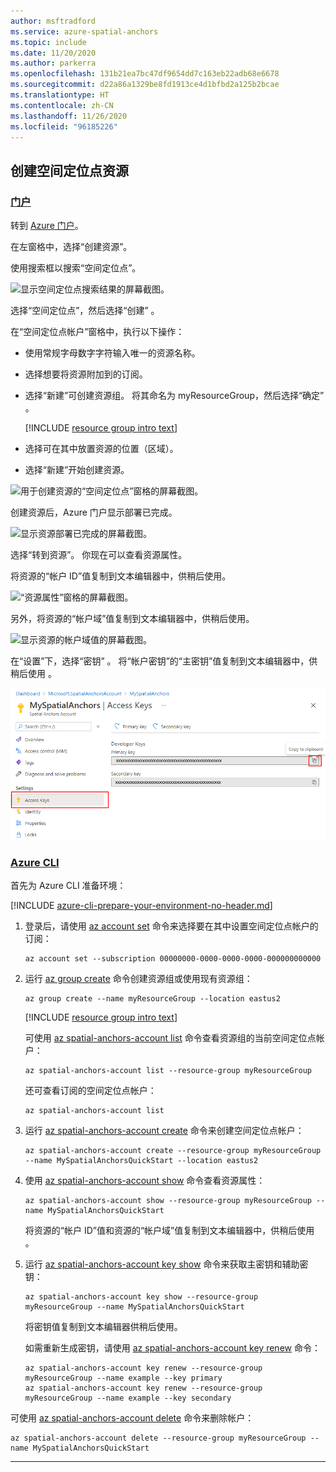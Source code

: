 ```yaml
---
author: msftradford
ms.service: azure-spatial-anchors
ms.topic: include
ms.date: 11/20/2020
ms.author: parkerra
ms.openlocfilehash: 131b21ea7bc47df9654dd7c163eb22adb68e6678
ms.sourcegitcommit: d22a86a1329be8fd1913ce4d1bfbd2a125b2bcae
ms.translationtype: HT
ms.contentlocale: zh-CN
ms.lasthandoff: 11/26/2020
ms.locfileid: "96185226"
---
```

## <a name="create-a-spatial-anchors-resource"></a>创建空间定位点资源

### <a name="portal"></a>[门户](#tab/azure-portal)

转到 <a href="https://portal.azure.com" target="_blank">Azure 门户</a>。

在左窗格中，选择“创建资源”。

使用搜索框以搜索“空间定位点”。

![显示空间定位点搜索结果的屏幕截图。](./media/spatial-anchors-get-started-create-resource/portal-search.png)

选择“空间定位点”，然后选择“创建” 。

在“空间定位点帐户”窗格中，执行以下操作：

* 使用常规字母数字字符输入唯一的资源名称。  
* 选择想要将资源附加到的订阅。  
* 选择“新建”可创建资源组。 将其命名为 myResourceGroup，然后选择“确定” 。  

  [!INCLUDE [resource group intro text](resource-group.md)]
  
* 选择可在其中放置资源的位置（区域）。  
* 选择“新建”开始创建资源。

![用于创建资源的“空间定位点”窗格的屏幕截图。](./media/spatial-anchors-get-started-create-resource/create-resource-form.png)

创建资源后，Azure 门户显示部署已完成。 
   
![显示资源部署已完成的屏幕截图。](./media/spatial-anchors-get-started-create-resource/deployment-complete.png)

选择“转到资源”。  你现在可以查看资源属性。 
   
将资源的“帐户 ID”值复制到文本编辑器中，供稍后使用。

![“资源属性”窗格的屏幕截图。](./media/spatial-anchors-get-started-create-resource/view-resource-properties.png)

另外，将资源的“帐户域”值复制到文本编辑器中，供稍后使用。

![显示资源的帐户域值的屏幕截图。](./media/spatial-anchors-get-started-create-resource/view-resource-domain.png)

在“设置”下，选择“密钥” 。 将“帐户密钥”的“主密钥”值复制到文本编辑器中，供稍后使用 。

![帐户的“密钥”窗格的屏幕截图。](./media/spatial-anchors-get-started-create-resource/view-account-key.png)

### <a name="azure-cli"></a>[Azure CLI](#tab/azure-cli)

首先为 Azure CLI 准备环境：

[!INCLUDE [azure-cli-prepare-your-environment-no-header.md](azure-cli-prepare-your-environment-no-header.md)]

1. 登录后，请使用 [az account set](/cli/azure/account#az_account_set) 命令来选择要在其中设置空间定位点帐户的订阅：

   ```azurecli
   az account set --subscription 00000000-0000-0000-0000-000000000000
   ```

1. 运行 [az group create](/cli/azure/group#az_group_create) 命令创建资源组或使用现有资源组：

   ```azurecli
   az group create --name myResourceGroup --location eastus2
   ```

   [!INCLUDE [resource group intro text](resource-group.md)]

   可使用 [az spatial-anchors-account list](/cli/azure/ext/mixed-reality/spatial-anchors-account#ext_mixed_reality_az_spatial_anchors_account_list) 命令查看资源组的当前空间定位点帐户：

   ```azurecli
   az spatial-anchors-account list --resource-group myResourceGroup
   ```

   还可查看订阅的空间定位点帐户：

   ```azurecli
   az spatial-anchors-account list
   ```

1. 运行 [az spatial-anchors-account create](/cli/azure/ext/mixed-reality/spatial-anchors-account#ext_mixed_reality_az_spatial_anchors_account_create) 命令来创建空间定位点帐户：

   ```azurecli
   az spatial-anchors-account create --resource-group myResourceGroup --name MySpatialAnchorsQuickStart --location eastus2
   ```

1. 使用 [az spatial-anchors-account show](/cli/azure/ext/mixed-reality/spatial-anchors-account#ext_mixed_reality_az_spatial_anchors_account_show) 命令查看资源属性：

   ```azurecli
   az spatial-anchors-account show --resource-group myResourceGroup --name MySpatialAnchorsQuickStart
   ```

   将资源的“帐户 ID”值和资源的“帐户域”值复制到文本编辑器中，供稍后使用 。

1. 运行 [az spatial-anchors-account key show](/cli/azure/ext/mixed-reality/spatial-anchors-account/key#ext_mixed_reality_az_spatial_anchors_account_key_show) 命令来获取主密钥和辅助密钥：

   ```azurecli
   az spatial-anchors-account key show --resource-group myResourceGroup --name MySpatialAnchorsQuickStart
   ```

   将密钥值复制到文本编辑器供稍后使用。

   如需重新生成密钥，请使用 [az spatial-anchors-account key renew](/cli/azure/ext/mixed-reality/spatial-anchors-account/key#ext_mixed_reality_az_spatial_anchors_account_key_renew) 命令：

   ```azurecli
   az spatial-anchors-account key renew --resource-group myResourceGroup --name example --key primary
   az spatial-anchors-account key renew --resource-group myResourceGroup --name example --key secondary
   ```

可使用 [az spatial-anchors-account delete](/cli/azure/ext/mixed-reality/spatial-anchors-account#ext_mixed_reality_az_spatial_anchors_account_delete) 命令来删除帐户：

```azurecli
az spatial-anchors-account delete --resource-group myResourceGroup --name MySpatialAnchorsQuickStart
```

---
